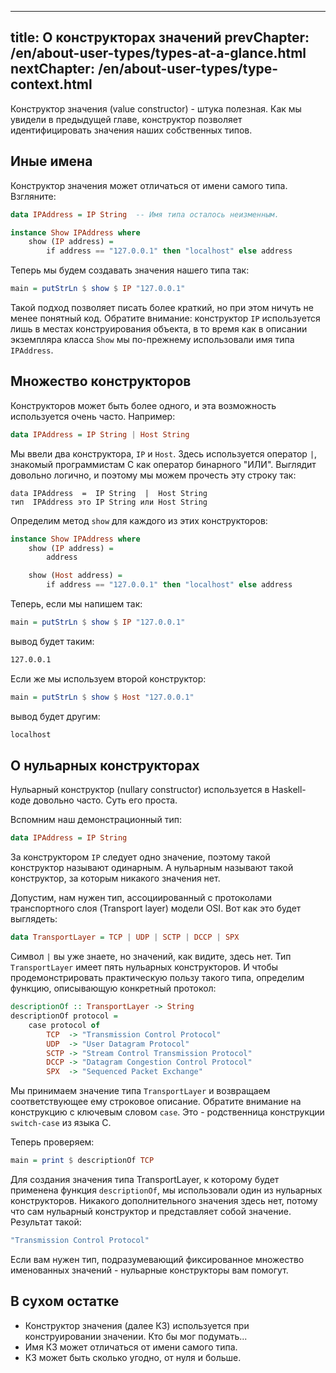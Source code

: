 ----
title: О конструкторах значений
prevChapter: /en/about-user-types/types-at-a-glance.html
nextChapter: /en/about-user-types/type-context.html
----

Конструктор значения (value constructor) - штука полезная. Как мы увидели в предыдущей главе, конструктор позволяет идентифицировать значения наших собственных типов.

## Иные имена

Конструктор значения может отличаться от имени самого типа. Взгляните:

```haskell
data IPAddress = IP String  -- Имя типа осталось неизменным.

instance Show IPAddress where
    show (IP address) =
        if address == "127.0.0.1" then "localhost" else address
```

Теперь мы будем создавать значения нашего типа так:

```haskell
main = putStrLn $ show $ IP "127.0.0.1"
```

Такой подход позволяет писать более краткий, но при этом ничуть не менее понятный код. Обратите внимание: конструктор `IP` используется лишь в местах конструирования объекта, в то время как в описании экземпляра класса `Show` мы по-прежнему использовали имя типа `IPAddress`.

## Множество конструкторов

Конструкторов может быть более одного, и эта возможность используется очень часто. Например:

```haskell
data IPAddress = IP String | Host String
```

Мы ввели два конструктора, `IP` и `Host`. Здесь используется оператор `|`, знакомый программистам C как оператор бинарного "ИЛИ". Выглядит довольно логично, и поэтому мы можем прочесть эту строку так:

    data IPAddress  =  IP String  |  Host String
    тип  IPAddress это IP String или Host String

Определим метод `show` для каждого из этих конструкторов:

```haskell
instance Show IPAddress where
    show (IP address) =
        address

    show (Host address) =
        if address == "127.0.0.1" then "localhost" else address
```

Теперь, если мы напишем так:

```haskell
main = putStrLn $ show $ IP "127.0.0.1"
```

вывод будет таким:

```bash
127.0.0.1
```

Если же мы используем второй конструктор:

```haskell
main = putStrLn $ show $ Host "127.0.0.1"
```

вывод будет другим:

```haskell
localhost
```

## О нульарных конструкторах

Нульарный конструктор (nullary constructor) используется в Haskell-коде довольно часто. Суть его проста.

Вспомним наш демонстрационный тип:

```haskell
data IPAddress = IP String
```

За конструктором `IP` следует одно значение, поэтому такой конструктор называют одинарным. А нульарным называют такой конструктор, за которым никакого значения нет.

Допустим, нам нужен тип, ассоциированный с протоколами транспортного слоя (Transport layer) модели OSI. Вот как это будет выглядеть:

```haskell
data TransportLayer = TCP | UDP | SCTP | DCCP | SPX
```

Символ `|` вы уже знаете, но значений, как видите, здесь нет. Тип `TransportLayer` имеет пять нульарных конструкторов. И чтобы продемонстрировать практическую пользу такого типа, определим функцию, описывающую конкретный протокол:

```haskell
descriptionOf :: TransportLayer -> String
descriptionOf protocol =
    case protocol of
        TCP  -> "Transmission Control Protocol"
        UDP  -> "User Datagram Protocol"
        SCTP -> "Stream Control Transmission Protocol"
        DCCP -> "Datagram Congestion Control Protocol"
        SPX  -> "Sequenced Packet Exchange"
```

Мы принимаем значение типа `TransportLayer` и возвращаем соответствующее ему строковое описание. Обратите внимание на конструкцию с ключевым словом `case`. Это - родственница конструкции `switch-case` из языка C.

Теперь проверяем:

```haskell
main = print $ descriptionOf TCP
```

Для создания значения типа TransportLayer, к которому будет применена функция `descriptionOf`, мы использовали один из нульарных конструкторов. Никакого дополнительного значения здесь нет, потому что сам нульарный конструктор и представляет собой значение. Результат такой:

```bash
"Transmission Control Protocol"
```

Если вам нужен тип, подразумевающий фиксированное множество именованных значений - нульарные конструкторы вам помогут.

## В сухом остатке

* Конструктор значения (далее КЗ) используется при конструировании значении. Кто бы мог подумать...
* Имя КЗ может отличаться от имени самого типа.
* КЗ может быть сколько угодно, от нуля и больше.

